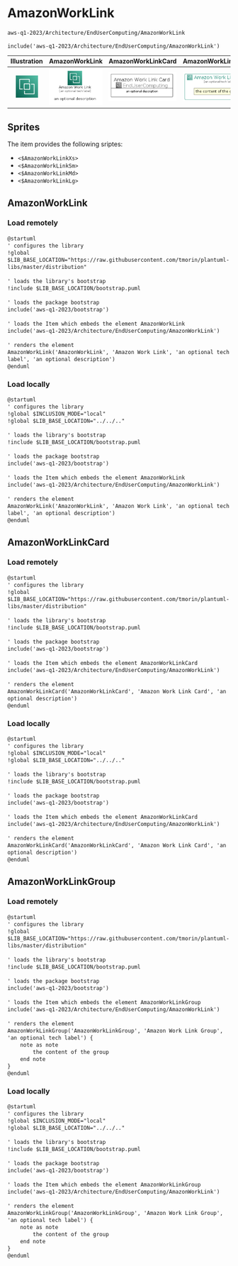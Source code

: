 # AmazonWorkLink


```text
aws-q1-2023/Architecture/EndUserComputing/AmazonWorkLink
```

```text
include('aws-q1-2023/Architecture/EndUserComputing/AmazonWorkLink')
```



| Illustration | AmazonWorkLink | AmazonWorkLinkCard | AmazonWorkLinkGroup |
| :---: | :---: | :---: | :---: |
| ![illustration for Illustration](../../../aws-q1-2023/Architecture/EndUserComputing/AmazonWorkLink.png) | ![illustration for AmazonWorkLink](../../../aws-q1-2023/Architecture/EndUserComputing/AmazonWorkLink.Local.png) | ![illustration for AmazonWorkLinkCard](../../../aws-q1-2023/Architecture/EndUserComputing/AmazonWorkLinkCard.Local.png) | ![illustration for AmazonWorkLinkGroup](../../../aws-q1-2023/Architecture/EndUserComputing/AmazonWorkLinkGroup.Local.png) |



## Sprites
The item provides the following sriptes:

- `<$AmazonWorkLinkXs>`
- `<$AmazonWorkLinkSm>`
- `<$AmazonWorkLinkMd>`
- `<$AmazonWorkLinkLg>`





## AmazonWorkLink

### Load remotely
```plantuml
@startuml
' configures the library
!global $LIB_BASE_LOCATION="https://raw.githubusercontent.com/tmorin/plantuml-libs/master/distribution"

' loads the library's bootstrap
!include $LIB_BASE_LOCATION/bootstrap.puml

' loads the package bootstrap
include('aws-q1-2023/bootstrap')

' loads the Item which embeds the element AmazonWorkLink
include('aws-q1-2023/Architecture/EndUserComputing/AmazonWorkLink')

' renders the element
AmazonWorkLink('AmazonWorkLink', 'Amazon Work Link', 'an optional tech label', 'an optional description')
@enduml
```

### Load locally
```plantuml
@startuml
' configures the library
!global $INCLUSION_MODE="local"
!global $LIB_BASE_LOCATION="../../.."

' loads the library's bootstrap
!include $LIB_BASE_LOCATION/bootstrap.puml

' loads the package bootstrap
include('aws-q1-2023/bootstrap')

' loads the Item which embeds the element AmazonWorkLink
include('aws-q1-2023/Architecture/EndUserComputing/AmazonWorkLink')

' renders the element
AmazonWorkLink('AmazonWorkLink', 'Amazon Work Link', 'an optional tech label', 'an optional description')
@enduml
```

## AmazonWorkLinkCard

### Load remotely
```plantuml
@startuml
' configures the library
!global $LIB_BASE_LOCATION="https://raw.githubusercontent.com/tmorin/plantuml-libs/master/distribution"

' loads the library's bootstrap
!include $LIB_BASE_LOCATION/bootstrap.puml

' loads the package bootstrap
include('aws-q1-2023/bootstrap')

' loads the Item which embeds the element AmazonWorkLinkCard
include('aws-q1-2023/Architecture/EndUserComputing/AmazonWorkLink')

' renders the element
AmazonWorkLinkCard('AmazonWorkLinkCard', 'Amazon Work Link Card', 'an optional description')
@enduml
```

### Load locally
```plantuml
@startuml
' configures the library
!global $INCLUSION_MODE="local"
!global $LIB_BASE_LOCATION="../../.."

' loads the library's bootstrap
!include $LIB_BASE_LOCATION/bootstrap.puml

' loads the package bootstrap
include('aws-q1-2023/bootstrap')

' loads the Item which embeds the element AmazonWorkLinkCard
include('aws-q1-2023/Architecture/EndUserComputing/AmazonWorkLink')

' renders the element
AmazonWorkLinkCard('AmazonWorkLinkCard', 'Amazon Work Link Card', 'an optional description')
@enduml
```

## AmazonWorkLinkGroup

### Load remotely
```plantuml
@startuml
' configures the library
!global $LIB_BASE_LOCATION="https://raw.githubusercontent.com/tmorin/plantuml-libs/master/distribution"

' loads the library's bootstrap
!include $LIB_BASE_LOCATION/bootstrap.puml

' loads the package bootstrap
include('aws-q1-2023/bootstrap')

' loads the Item which embeds the element AmazonWorkLinkGroup
include('aws-q1-2023/Architecture/EndUserComputing/AmazonWorkLink')

' renders the element
AmazonWorkLinkGroup('AmazonWorkLinkGroup', 'Amazon Work Link Group', 'an optional tech label') {
    note as note
        the content of the group
    end note
}
@enduml
```

### Load locally
```plantuml
@startuml
' configures the library
!global $INCLUSION_MODE="local"
!global $LIB_BASE_LOCATION="../../.."

' loads the library's bootstrap
!include $LIB_BASE_LOCATION/bootstrap.puml

' loads the package bootstrap
include('aws-q1-2023/bootstrap')

' loads the Item which embeds the element AmazonWorkLinkGroup
include('aws-q1-2023/Architecture/EndUserComputing/AmazonWorkLink')

' renders the element
AmazonWorkLinkGroup('AmazonWorkLinkGroup', 'Amazon Work Link Group', 'an optional tech label') {
    note as note
        the content of the group
    end note
}
@enduml
```

